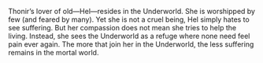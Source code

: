 Thonir’s lover of old—Hel—resides in the Underworld. She is worshipped by few (and feared by many). Yet she is not a cruel being, Hel simply hates to see suffering. But her compassion does not mean she tries to help the living. Instead, she sees the Underworld as a refuge where none need feel pain ever again. The more that join her in the Underworld, the less suffering remains in the mortal world.